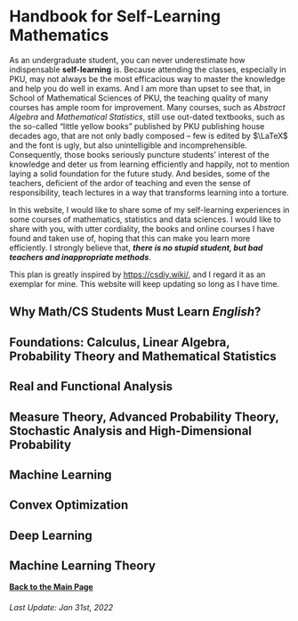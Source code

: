 # Handbook for Self-Learning Mathematics

As an undergraduate student, you can never underestimate how indispensable **self-learning** is. Because attending the classes, especially in PKU, may not always be the most efficacious way to master the knowledge and help you do well in exams. And I am more than upset to see that, in School of Mathematical Sciences of PKU, the teaching quality of many courses has ample room for improvement. Many courses, such as *Abstract Algebra* and *Mathematical Statistics*, still use out-dated textbooks, such as the so-called “little yellow books” published by PKU publishing house decades ago, that are not only badly composed – few is edited by $\LaTeX$ and the font is ugly, but also unintelligible and incomprehensible. Consequently, those books seriously puncture students’ interest of the knowledge and deter us from learning efficiently and happily, not to mention laying a solid foundation for the future study. And besides, some of the teachers, deficient of the ardor of teaching and even the sense of responsibility, teach lectures in a way that transforms learning into a torture. 

In this website, I would like to share some of my self-learning experiences in some courses of mathematics, statistics and data sciences. I would like to share with you, with utter cordiality, the books and online courses I have found and taken use of, hoping that this can make you learn more efficiently. I strongly believe that, ***there is no stupid student, but bad teachers and inappropriate methods***.

This plan is greatly inspired by <https://csdiy.wiki/>, and I regard it as an exemplar for mine.  This website will keep updating so long as I have time.

## Why Math/CS Students Must Learn *English*?



## Foundations: Calculus, Linear Algebra, Probability Theory and Mathematical Statistics



## Real and Functional Analysis



## Measure Theory, Advanced Probability Theory, Stochastic Analysis and High-Dimensional Probability



## Machine Learning



## Convex Optimization



## Deep Learning



## Machine Learning Theory





**<a href="/index.html">Back to the Main Page</a>**

###### Last Update: Jan 31st, 2022
